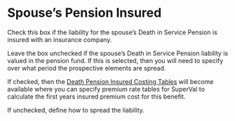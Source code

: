 # Spouse’s Pension Insured

Check this box if the liability for the spouse’s Death in Service
Pension is insured with an insurance company.

Leave the box unchecked if the spouse’s Death in Service Pension
liability is valued in the pension fund. If this is selected, then you
will need to specify over what period the prospective elements are
spread.

If checked, then the [Death Pension Insured Costing
Tables](actives_basis+wotab.md) will become available where you can
specify premium rate tables for SuperVal to calculate the first years
insured premium cost for this benefit.

If unchecked, define how to spread the liability.
